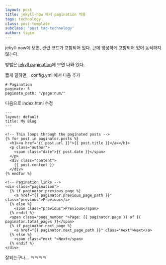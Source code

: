 ```yaml
---
layout: post 
title: jekyll-now 에서 pagination 적용 
tags: technology  
class: post-template
subclass: 'post tag-technology'  
author: tigim
---
```


jekyll-now에 보면, 관련 코드가 포함되어 있다. 근데 엉성하게 포함되어 있어 동작하지 않는다.

방법은 [jekyll pagination](http://jekyllrb.com/docs/pagination/)에 보면 나와 있다. 

짧게 말하면, _config.yml 에서 다음 추가  

```
# Pagination
paginate: 5
paginate_path: "/page:num/"	
```

다음으로 index.html 수정

```
---
layout: default
title: My Blog
---

<!-- This loops through the paginated posts -->
{% for post in paginator.posts %}
  <h1><a href="{{ post.url }}">{{ post.title }}</a></h1>
  <p class="author">
    <span class="date">{{ post.date }}</span>
  </p>
  <div class="content">
    {{ post.content }}
  </div>
{% endfor %}

<!-- Pagination links -->
<div class="pagination">
  {% if paginator.previous_page %}
    <a href="{{ paginator.previous_page_path }}" class="previous">Previous</a>
  {% else %}
    <span class="previous">Previous</span>
  {% endif %}
  <span class="page_number ">Page: {{ paginator.page }} of {{ paginator.total_pages }}</span>
  {% if paginator.next_page %}
    <a href="{{ paginator.next_page_path }}" class="next">Next</a>
  {% else %}
    <span class="next ">Next</span>
  {% endif %}
</div>
```

잘되는구나... ㅋㅋㅋㅋ